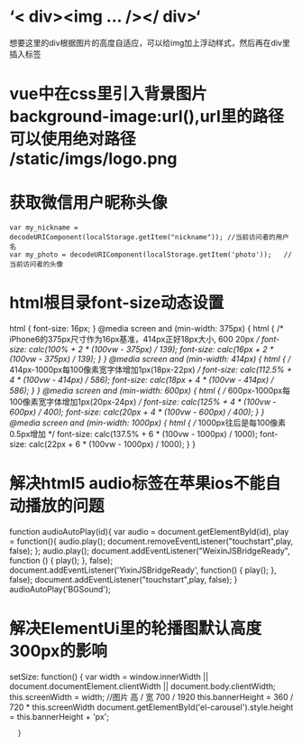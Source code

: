 # ‘< div><img  ... /></ div>‘
想要这里的div根据图片的高度自适应，可以给img加上浮动样式，然后再在div里插入标签<span style="clear:both"></span>

# vue中在css里引入背景图片background-image:url(),url里的路径可以使用绝对路径 /static/imgs/logo.png
# 获取微信用户昵称头像
	var my_nickname = decodeURIComponent(localStorage.getItem("nickname")); //当前访问者的用户名
	var my_photo = decodeURIComponent(localStorage.getItem('photo'));	//当前访问者的头像
# html根目录font-size动态设置
html {
  font-size: 16px;
}
@media screen and (min-width: 375px) {
  html {
    /* iPhone6的375px尺寸作为16px基准，414px正好18px大小, 600 20px */
    font-size: calc(100% + 2 * (100vw - 375px) / 139);
    font-size: calc(16px + 2 * (100vw - 375px) / 139);
  }
}
@media screen and (min-width: 414px) {
  html {
    /* 414px-1000px每100像素宽字体增加1px(18px-22px) */
    font-size: calc(112.5% + 4 * (100vw - 414px) / 586);
    font-size: calc(18px + 4 * (100vw - 414px) / 586);
  }
}
@media screen and (min-width: 600px) {
  html {
    /* 600px-1000px每100像素宽字体增加1px(20px-24px) */
    font-size: calc(125% + 4 * (100vw - 600px) / 400);
    font-size: calc(20px + 4 * (100vw - 600px) / 400);
  }
}
@media screen and (min-width: 1000px) {
  html {
    /* 1000px往后是每100像素0.5px增加 */
    font-size: calc(137.5% + 6 * (100vw - 1000px) / 1000);
    font-size: calc(22px + 6 * (100vw - 1000px) / 1000);
  }
}

# 解决html5 audio标签在苹果ios不能自动播放的问题
function audioAutoPlay(id){
        var audio = document.getElementById(id),
            play = function(){
                audio.play();
                document.removeEventListener("touchstart",play, false);
            };
        audio.play();
        document.addEventListener("WeixinJSBridgeReady", function () {
            play();
        }, false);
        document.addEventListener('YixinJSBridgeReady', function() {
            play();
        }, false);
        document.addEventListener("touchstart",play, false);
    }
    audioAutoPlay('BGSound');
    
# 解决ElementUi里的轮播图默认高度300px的影响
setSize: function() {
        var width = window.innerWidth || document.documentElement.clientWidth || document.body.clientWidth;
        this.screenWidth = width;
        //图片                高 / 宽  700 / 1920
        this.bannerHeight = 360 / 720 * this.screenWidth
        document.getElementById('el-carousel').style.height = this.bannerHeight + 'px';

      }
